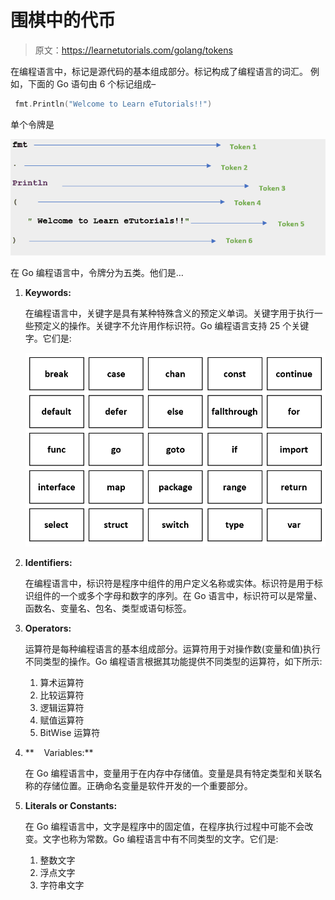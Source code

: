 # 围棋中的代币

> 原文：<https://learnetutorials.com/golang/tokens>

在编程语言中，标记是源代码的基本组成部分。标记构成了编程语言的词汇。
例如，下面的 Go 语句由 6 个标记组成–

```go
 fmt.Println("Welcome to Learn eTutorials!!") 

```

单个令牌是

![GO : Tokens](img/3f6bcac8f372430cb5d8975ec4622c69.png)

在 Go 编程语言中，令牌分为五类。他们是…

1.  **Keywords:**

    在编程语言中，关键字是具有某种特殊含义的预定义单词。关键字用于执行一些预定义的操作。关键字不允许用作标识符。Go 编程语言支持 25 个关键字。它们是:

    ![GO : Tokens](img/24fbba7abb1d59a8416bf799c47ded06.png)
2.  **Identifiers:** 

    在编程语言中，标识符是程序中组件的用户定义名称或实体。标识符是用于标识组件的一个或多个字母和数字的序列。在 Go 语言中，标识符可以是常量、函数名、变量名、包名、类型或语句标签。

3.  **Operators:**

    运算符是每种编程语言的基本组成部分。运算符用于对操作数(变量和值)执行不同类型的操作。Go 编程语言根据其功能提供不同类型的运算符，如下所示:

    1.  算术运算符
    2.  比较运算符
    3.  逻辑运算符
    4.  赋值运算符
    5.  BitWise 运算符
4.  **    Variables:**

    在 Go 编程语言中，变量用于在内存中存储值。变量是具有特定类型和关联名称的存储位置。正确命名变量是软件开发的一个重要部分。

5.  **Literals or Constants:**

    在 Go 编程语言中，文字是程序中的固定值，在程序执行过程中可能不会改变。文字也称为常数。Go 编程语言中有不同类型的文字。它们是:

    1.  整数文字
    2.  浮点文字
    3.  字符串文字